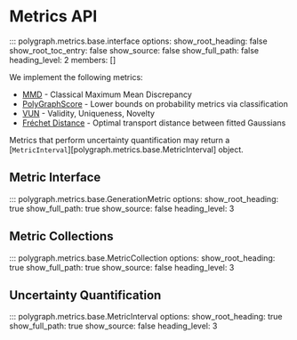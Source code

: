 # Metrics API

::: polygraph.metrics.base.interface
    options:
        show_root_heading: false
        show_root_toc_entry: false
        show_source: false
        show_full_path: false
        heading_level: 2
        members: []

We implement the following metrics:

- [MMD](mmd.md) - Classical Maximum Mean Discrepancy
- [PolyGraphScore](polygraphscore.md) - Lower bounds on probability metrics via classification
- [VUN](../../metrics/vun.md) - Validity, Uniqueness, Novelty
- [Fréchet Distance](frechet.md) - Optimal transport distance between fitted Gaussians

Metrics that perform uncertainty quantification may return a [`MetricInterval`][polygraph.metrics.base.MetricInterval] object.


## Metric Interface

::: polygraph.metrics.base.GenerationMetric
    options:
        show_root_heading: true
        show_full_path: true
        show_source: false
        heading_level: 3


## Metric Collections

::: polygraph.metrics.base.MetricCollection
    options:
        show_root_heading: true
        show_full_path: true
        show_source: false
        heading_level: 3

## Uncertainty Quantification

::: polygraph.metrics.base.MetricInterval
    options:
        show_root_heading: true
        show_full_path: true
        show_source: false
        heading_level: 3
